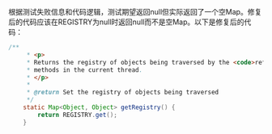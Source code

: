 根据测试失败信息和代码逻辑，测试期望返回null但实际返回了一个空Map。修复后的代码应该在REGISTRY为null时返回null而不是空Map。以下是修复后的代码：

```java
/**
     * <p>
     * Returns the registry of objects being traversed by the <code>reflectionToString</code>
     * methods in the current thread.
     * </p>
     *
     * @return Set the registry of objects being traversed
     */
    static Map<Object, Object> getRegistry() {
        return REGISTRY.get();
    }
```